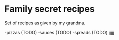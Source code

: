 # Family secret recipes

Set of recipes as given by my grandma.

-pizzas (TODO)
-sauces (TODO)
-spreads (TODO)
jjjjj

